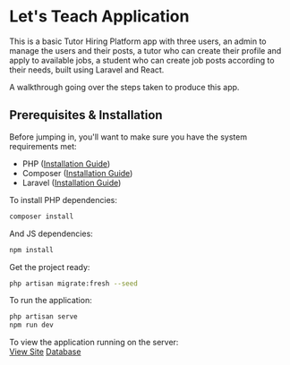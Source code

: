 # Let's Teach Application

This is a basic Tutor Hiring Platform app with three users, an admin to manage the users and their posts, a tutor who can create their profile and apply to available jobs, a student who can create job posts according to their needs, built using Laravel and React. 

A walkthrough going over the steps taken to produce this app.

## Prerequisites & Installation

Before jumping in, you'll want to make sure you have the system requirements met:
- PHP ([Installation Guide](https://www.php.net/manual/en/install.php))
- Composer ([Installation Guide](https://getcomposer.org/doc/00-intro.md)) 
- Laravel ([Installation Guide](https://laravel.com/docs/10.x))

To install PHP dependencies:

```bash
composer install
```
And JS dependencies:
```bash
npm install
```

Get the project ready:

```bash
php artisan migrate:fresh --seed
```

To run the application:

```bash
php artisan serve
npm run dev
```

To view the application running on the server: 
<br>
[View Site](http://127.0.0.1:8000/)
[Database](http://127.0.0.1:9000/) 
